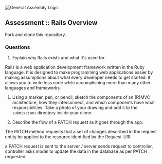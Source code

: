 ![General Assembly Logo](http://i.imgur.com/ke8USTq.png)

## Assessment :: Rails Overview

Fork and clone this repository.

### Questions
1. Explain why Rails exists and what it's used for.

Rails is a web application development framework written in the Ruby language. It is designed to make programming web applications easier by making assumptions about what every developer needs to get started. It allows you to write less code while accomplishing more than many other languages and frameworks.

1. Using a marker, pen, or pencil, sketch the components of an (R)MVC architecture, how they interconnect, and which components have what responsibilities. Take a photo of your drawing and add it to the `submissions` directory inside your clone.


1. Describe the flow of a PATCH request as it goes through the app.

The PATCH method requests that a set of changes described in the request entity be applied to the resource identified by the Request-URI.

a PATCH request is sent to the server / server sends request to controller, controller asks model to update the data in the database as per PATCH requested.
